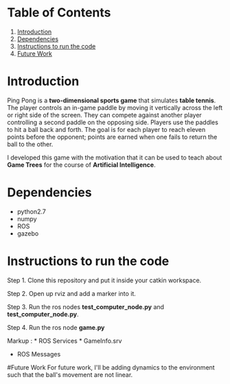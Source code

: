 # Table of Contents
1. [Introduction](README.md#introduction)
1. [Dependencies](README.md#dependencies)
1. [Instructions to run the code](README.md#instructions-to-run-the-code)
1. [Future Work](README.md#future-work)

# Introduction
Ping Pong is a <b>two-dimensional sports game</b> that simulates <b>table tennis</b>. The player controls an in-game paddle by moving it vertically across the left or right side of the screen. They can compete against another player controlling a second paddle on the opposing side. Players use the paddles to hit a ball back and forth. The goal is for each player to reach eleven points before the opponent; points are earned when one fails to return the ball to the other. </br>

I developed this game with the motivation that it can be used to teach about <b>Game Trees</b> for the course of <b>Artificial Intelligence</b>.

# Dependencies
* python2.7
* numpy
* ROS
* gazebo

# Instructions to run the code
Step 1. Clone this repository and put it inside your catkin workspace.

Step 2. Open up rviz and add a marker into it. 

Step 3. Run the ros nodes <b>test_computer_node.py</b> and <b>test_computer_node.py</b>.

Step 4. Run the ros node <b>game.py</b>

Markup : * ROS Services
              * GameInfo.srv

* ROS Messages

#Future Work
For future work, I'll be adding dynamics to the environment such that the ball's movement are not linear.
